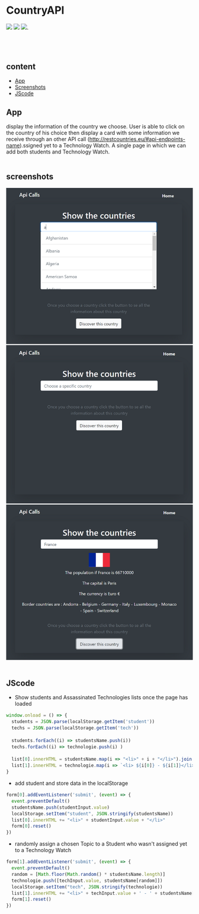 # CountryAPI
![](https://img.shields.io/badge/javaScript-gray?logo=javaScript)
![](https://img.shields.io/badge/HTML-gray?logo=HTML5)
![](https://img.shields.io/badge/Bootstrap_vue-gray?logo=Bootstrap).
## <br>
## content
* [App](#app)
* [Screenshots](#screenshots)
* [JScode](#JScode)

## App
display the information of the country we choose.
User is able to click on the country of his choice then display a card with some information we receive through an other API call (http://restcountries.eu/#api-endpoints-name).ssigned yet to a Technology Watch. A single page in which we can add both students and Technology Watch.
<br><br>
## screenshots
![Image1](https://github.com/mowafag-omer/countryAPI/blob/master/screenshots/Capture3.PNG)
![Image1](https://github.com/mowafag-omer/countryAPI/blob/master/screenshots/Capture4.PNG)
![Image1](https://github.com/mowafag-omer/countryAPI/blob/master/screenshots/Capture5.PNG)
<br><br>
## JScode
- Show students and Assassinated Technologies lists once the page has loaded
```js
window.onload = () => {
  students = JSON.parse(localStorage.getItem('student')) 
  techs = JSON.parse(localStorage.getItem('tech')) 
  
  students.forEach((i) => studentsName.push(i))
  techs.forEach((i) => technologie.push(i) )

  list[0].innerHTML = studentsName.map(i => "<li>" + i + "</li>").join('') 
  list[1].innerHTML = technologie.map(i => `<li> ${i[0]} - ${i[1]}</li>`).join('') 
}
```
- add student and store data in the localStorage
```js
form[0].addEventListener('submit', (event) => {
  event.preventDefault()
  studentsName.push(studentInput.value)
  localStorage.setItem("student", JSON.stringify(studentsName))
  list[0].innerHTML += "<li>" + studentInput.value + "</li>"
  form[0].reset()  
})
```
- randomly assign a chosen Topic to a Student who wasn't assigned yet to a Technology Watch
```js
form[1].addEventListener('submit', (event) => {
  event.preventDefault()
  random = [Math.floor(Math.random() * studentsName.length)]
  technologie.push([techInput.value, studentsName[random]])
  localStorage.setItem("tech", JSON.stringify(technologie))
  list[1].innerHTML += "<li>" + techInput.value + ' - ' + studentsName[random] + "</li>"
  form[1].reset()
})

```
